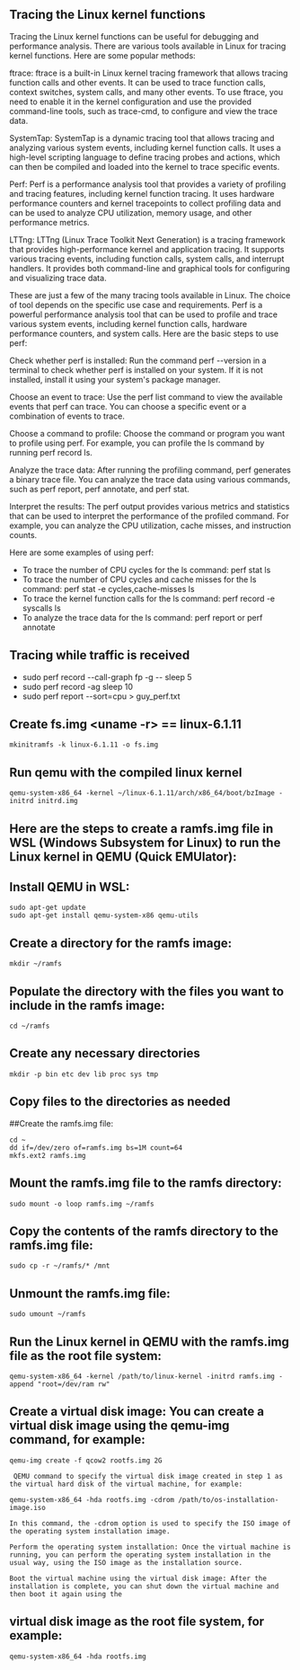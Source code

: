
## Tracing the Linux kernel functions
Tracing the Linux kernel functions can be useful for debugging and performance analysis. There are various tools available in Linux for tracing kernel functions. Here are some popular methods:

ftrace: ftrace is a built-in Linux kernel tracing framework that allows tracing function calls and other events. It can be used to trace function calls, context switches, system calls, and many other events. To use ftrace, you need to enable it in the kernel configuration and use the provided command-line tools, such as trace-cmd, to configure and view the trace data.

SystemTap: SystemTap is a dynamic tracing tool that allows tracing and analyzing various system events, including kernel function calls. It uses a high-level scripting language to define tracing probes and actions, which can then be compiled and loaded into the kernel to trace specific events.

Perf: Perf is a performance analysis tool that provides a variety of profiling and tracing features, including kernel function tracing. It uses hardware performance counters and kernel tracepoints to collect profiling data and can be used to analyze CPU utilization, memory usage, and other performance metrics.

LTTng: LTTng (Linux Trace Toolkit Next Generation) is a tracing framework that provides high-performance kernel and application tracing. It supports various tracing events, including function calls, system calls, and interrupt handlers. It provides both command-line and graphical tools for configuring and visualizing trace data.

These are just a few of the many tracing tools available in Linux. The choice of tool depends on the specific use case and requirements.
Perf is a powerful performance analysis tool that can be used to profile and trace various system events, including kernel function calls, hardware performance counters, and system calls. Here are the basic steps to use perf:

Check whether perf is installed: Run the command perf --version in a terminal to check whether perf is installed on your system. If it is not installed, install it using your system's package manager.

Choose an event to trace: Use the perf list command to view the available events that perf can trace. You can choose a specific event or a combination of events to trace.

Choose a command to profile: Choose the command or program you want to profile using perf. For example, you can profile the ls command by running perf record ls.

Analyze the trace data: After running the profiling command, perf generates a binary trace file. You can analyze the trace data using various commands, such as perf report, perf annotate, and perf stat.

Interpret the results: The perf output provides various metrics and statistics that can be used to interpret the performance of the profiled command. For example, you can analyze the CPU utilization, cache misses, and instruction counts.

Here are some examples of using perf:

- To trace the number of CPU cycles for the ls command: perf stat ls
- To trace the number of CPU cycles and cache misses for the ls command: perf stat -e cycles,cache-misses ls
- To trace the kernel function calls for the ls command: perf record -e syscalls ls
- To analyze the trace data for the ls command: perf report or perf annotate

## Tracing while traffic is received
- sudo perf record --call-graph fp -g -- sleep 5
- sudo perf record -ag sleep 10
- sudo perf report --sort=cpu > guy_perf.txt

## Create fs.img <uname -r> == linux-6.1.11
```
mkinitramfs -k linux-6.1.11 -o fs.img

```
## Run qemu with the compiled linux kernel
```
qemu-system-x86_64 -kernel ~/linux-6.1.11/arch/x86_64/boot/bzImage -initrd initrd.img
```
## Here are the steps to create a ramfs.img file in WSL (Windows Subsystem for Linux) to run the Linux kernel in QEMU (Quick EMUlator):
## Install QEMU in WSL:
```
sudo apt-get update
sudo apt-get install qemu-system-x86 qemu-utils
```
## Create a directory for the ramfs image:
```
mkdir ~/ramfs
```
## Populate the directory with the files you want to include in the ramfs image:
```
cd ~/ramfs
```
## Create any necessary directories
```
mkdir -p bin etc dev lib proc sys tmp
```
## Copy files to the directories as needed
##Create the ramfs.img file:
```
cd ~
dd if=/dev/zero of=ramfs.img bs=1M count=64
mkfs.ext2 ramfs.img
``` 
## Mount the ramfs.img file to the ramfs directory:
```
sudo mount -o loop ramfs.img ~/ramfs
```
## Copy the contents of the ramfs directory to the ramfs.img file:
```
sudo cp -r ~/ramfs/* /mnt
```
## Unmount the ramfs.img file:
```
sudo umount ~/ramfs
```
## Run the Linux kernel in QEMU with the ramfs.img file as the root file system:
```
qemu-system-x86_64 -kernel /path/to/linux-kernel -initrd ramfs.img -append "root=/dev/ram rw"
```
## Create a virtual disk image: You can create a virtual disk image using the qemu-img command, for example:
```
qemu-img create -f qcow2 rootfs.img 2G
```
``` Boot the virtual machine with the virtual disk image: You can use the -hda option of the 
 QEMU command to specify the virtual disk image created in step 1 as the virtual hard disk of the virtual machine, for example:
```
```
qemu-system-x86_64 -hda rootfs.img -cdrom /path/to/os-installation-image.iso
```
```
In this command, the -cdrom option is used to specify the ISO image of the operating system installation image.

Perform the operating system installation: Once the virtual machine is running, you can perform the operating system installation in the usual way, using the ISO image as the installation source.

Boot the virtual machine using the virtual disk image: After the installation is complete, you can shut down the virtual machine and then boot it again using the 
```
## virtual disk image as the root file system, for example:
```
qemu-system-x86_64 -hda rootfs.img
```


















